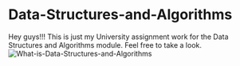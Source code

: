 # Data-Structures-and-Algorithms
Hey guys!!! This is just my University assignment work for the Data Structures and Algorithms module. Feel free to take a look.
![What-is-Data-Structures-and-Algorithms](https://user-images.githubusercontent.com/110379446/234932192-ba6c0c27-00ec-41ef-8615-04f28043b125.jpg)
